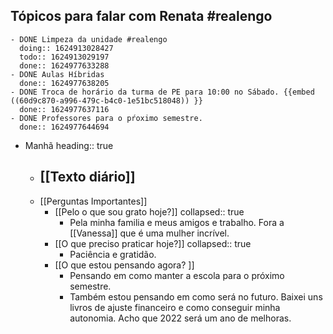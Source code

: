 ## Tópicos para falar com Renata #realengo
	- DONE Limpeza da unidade #realengo
	  doing:: 1624913028427
	  todo:: 1624913029197
	  done:: 1624977633288
	- DONE Aulas Híbridas
	  done:: 1624977638205
	- DONE Troca de horário da turma de PE para 10:00 no Sábado. {{embed ((60d9c870-a996-479c-b4c0-1e51bc518048)) }}
	  done:: 1624977637116
	- DONE Professores para o pŕoximo semestre.
	  done:: 1624977644694
- Manhã
  heading:: true
	- [[Texto diário]]
		-
	- [[Perguntas Importantes]]
		- [[Pelo o que sou grato hoje?]]
		  collapsed:: true
			- Pela minha familia e meus amigos e trabalho. Fora a [[Vanessa]] que é uma mulher incrível.
		- [[O que preciso praticar hoje?]]
		  collapsed:: true
			- Paciência e gratidão.
		- [[O que estou pensando agora? ]]
			- Pensando em como manter a escola para o próximo semestre.
			- Também estou pensando em como será no futuro. Baixei uns livros de ajuste financeiro e como conseguir minha autonomia. Acho que 2022 será um ano de melhoras.